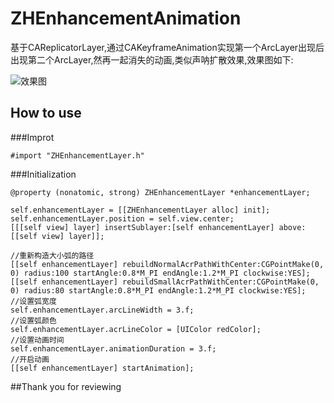 # ZHEnhancementAnimation
基于CAReplicatorLayer,通过CAKeyframeAnimation实现第一个ArcLayer出现后出现第二个ArcLayer,然再一起消失的动画,类似声呐扩散效果,效果图如下:

![效果图](https://i.loli.net/2017/09/12/59b74ab21b99f.gif)

How to use
--
###Improt

```
#import "ZHEnhancementLayer.h"
```
###Initialization

```
@property (nonatomic, strong) ZHEnhancementLayer *enhancementLayer;
```

```
self.enhancementLayer = [[ZHEnhancementLayer alloc] init];
self.enhancementLayer.position = self.view.center;    
[[[self view] layer] insertSublayer:[self enhancementLayer] above:[[self view] layer]];
    
//重新构造大小弧的路径
[[self enhancementLayer] rebuildNormalAcrPathWithCenter:CGPointMake(0, 0) radius:100 startAngle:0.8*M_PI endAngle:1.2*M_PI clockwise:YES];
[[self enhancementLayer] rebuildSmallAcrPathWithCenter:CGPointMake(0, 0) radius:80 startAngle:0.8*M_PI endAngle:1.2*M_PI clockwise:YES];
//设置弧宽度
self.enhancementLayer.arcLineWidth = 3.f;
//设置弧颜色
self.enhancementLayer.acrLineColor = [UIColor redColor];
//设置动画时间
self.enhancementLayer.animationDuration = 3.f;
//开启动画
[[self enhancementLayer] startAnimation];
```
##Thank you for reviewing


